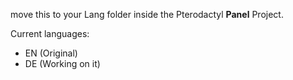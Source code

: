 move this to your Lang folder inside the Pterodactyl __Panel__ Project.

Current languages:
- EN (Original)
- DE (Working on it)
